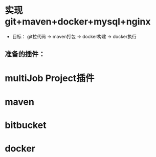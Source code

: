 # 实现git+maven+docker+mysql+nginx
- 目标： git拉代码 -> maven打包 -> docker构建 -> docker执行

## 准备的插件：
# multiJob Project插件
# maven
# bitbucket
# docker








